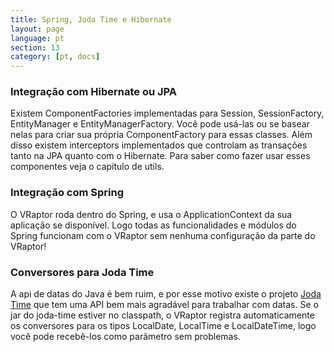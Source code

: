 ```yaml
---
title: Spring, Joda Time e Hibernate
layout: page
language: pt
section: 13
category: [pt, docs]
---
```


<h3>Integração com Hibernate ou JPA</h3>

Existem ComponentFactories implementadas para Session, SessionFactory, EntityManager e EntityManagerFactory. Você pode usá-las ou se basear nelas para criar sua própria ComponentFactory para essas classes.
Além disso existem interceptors implementados que controlam as transações tanto na JPA quanto com o Hibernate.
Para saber como fazer usar esses componentes veja o capítulo de utils.

<h3>Integração com Spring</h3>

O VRaptor roda dentro do Spring, e usa o ApplicationContext da sua aplicação se disponível. Logo todas as funcionalidades e módulos do Spring funcionam com o VRaptor sem nenhuma configuração da parte do VRaptor!

<h3>Conversores para Joda Time</h3>

A api de datas do Java é bem ruim, e por esse motivo existe o projeto <a href="http://joda-time.sourceforge.net/">Joda Time</a> que tem uma API bem mais agradável para trabalhar com datas. Se o jar do joda-time estiver no classpath, o VRaptor registra automaticamente os conversores para os tipos LocalDate, LocalTime e LocalDateTime, logo você pode recebê-los como parâmetro sem problemas.
